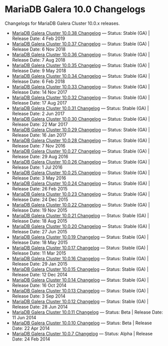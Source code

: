 # MariaDB Galera 10.0 Changelogs

Changelogs for MariaDB Galera Cluster 10.0.x releases.

- [MariaDB Galera Cluster 10.0.38 Changelog](/replication/galera-cluster/mariadb-galera-cluster-releases/mariadb-galera-100-changelogs/mariadb-galera-cluster-10038-changelog/) — Status: Stable (GA) | Release Date: 4 Feb 2019
- [MariaDB Galera Cluster 10.0.37 Changelog](/replication/galera-cluster/mariadb-galera-cluster-releases/mariadb-galera-100-changelogs/mariadb-galera-cluster-10037-changelog/) — Status: Stable (GA) | Release Date: 6 Nov 2018
- [MariaDB Galera Cluster 10.0.36 Changelog](/replication/galera-cluster/mariadb-galera-cluster-releases/mariadb-galera-100-changelogs/mariadb-galera-cluster-10036-changelog/) — Status: Stable (GA) | Release Date: 7 Aug 2018
- [MariaDB Galera Cluster 10.0.35 Changelog](/replication/galera-cluster/mariadb-galera-cluster-releases/mariadb-galera-100-changelogs/mariadb-galera-cluster-10035-changelog/) — Status: Stable (GA) | Release Date: 9 May 2018
- [MariaDB Galera Cluster 10.0.34 Changelog](/replication/galera-cluster/mariadb-galera-cluster-releases/mariadb-galera-100-changelogs/mariadb-galera-cluster-10034-changelog/) — Status: Stable (GA) | Release Date: 6 Feb 2018
- [MariaDB Galera Cluster 10.0.33 Changelog](/replication/galera-cluster/mariadb-galera-cluster-releases/mariadb-galera-100-changelogs/mariadb-galera-cluster-10033-changelog/) — Status: Stable (GA) | Release Date: 14 Nov 2017
- [MariaDB Galera Cluster 10.0.32 Changelog](/replication/galera-cluster/mariadb-galera-cluster-releases/mariadb-galera-100-changelogs/mariadb-galera-cluster-10032-changelog/) — Status: Stable (GA) | Release Date: 17 Aug 2017
- [MariaDB Galera Cluster 10.0.31 Changelog](/replication/galera-cluster/mariadb-galera-cluster-releases/mariadb-galera-100-changelogs/mariadb-galera-cluster-10031-changelog/) — Status: Stable (GA) | Release Date: 2 Jun 2017
- [MariaDB Galera Cluster 10.0.30 Changelog](/replication/galera-cluster/mariadb-galera-cluster-releases/mariadb-galera-100-changelogs/mariadb-galera-cluster-10030-changelog/) — Status: Stable (GA) | Release Date: 22 Mar 2017
- [MariaDB Galera Cluster 10.0.29 Changelog](/replication/galera-cluster/mariadb-galera-cluster-releases/mariadb-galera-100-changelogs/mariadb-galera-cluster-10029-changelog/) — Status: Stable (GA) | Release Date: 16 Jan 2017
- [MariaDB Galera Cluster 10.0.28 Changelog](/replication/galera-cluster/mariadb-galera-cluster-releases/mariadb-galera-100-changelogs/mariadb-galera-cluster-10028-changelog/) — Status: Stable (GA) | Release Date: 7 Nov 2016
- [MariaDB Galera Cluster 10.0.27 Changelog](/replication/galera-cluster/mariadb-galera-cluster-releases/mariadb-galera-100-changelogs/mariadb-galera-cluster-10027-changelog/) — Status: Stable (GA) | Release Date: 29 Aug 2016
- [MariaDB Galera Cluster 10.0.26 Changelog](/replication/galera-cluster/mariadb-galera-cluster-releases/mariadb-galera-100-changelogs/mariadb-galera-cluster-10026-changelog/) — Status: Stable (GA) | Release Date: 1 Jul 2016
- [MariaDB Galera Cluster 10.0.25 Changelog](/replication/galera-cluster/mariadb-galera-cluster-releases/mariadb-galera-100-changelogs/mariadb-galera-cluster-10025-changelog/) — Status: Stable (GA) | Release Date: 3 May 2016
- [MariaDB Galera Cluster 10.0.24 Changelog](/replication/galera-cluster/mariadb-galera-cluster-releases/mariadb-galera-100-changelogs/mariadb-galera-cluster-10024-changelog/) — Status: Stable (GA) | Release Date: 26 Feb 2015
- [MariaDB Galera Cluster 10.0.23 Changelog](/replication/galera-cluster/mariadb-galera-cluster-releases/mariadb-galera-100-changelogs/mariadb-galera-cluster-10023-changelog/) — Status: Stable (GA) | Release Date: 24 Dec 2015
- [MariaDB Galera Cluster 10.0.22 Changelog](/replication/galera-cluster/mariadb-galera-cluster-releases/mariadb-galera-100-changelogs/mariadb-galera-cluster-10022-changelog/) — Status: Stable (GA) | Release Date: 19 Nov 2015
- [MariaDB Galera Cluster 10.0.21 Changelog](/replication/galera-cluster/mariadb-galera-cluster-releases/mariadb-galera-100-changelogs/mariadb-galera-cluster-10021-changelog/) — Status: Stable (GA) | Release Date: 18 Aug 2015
- [MariaDB Galera Cluster 10.0.20 Changelog](/replication/galera-cluster/mariadb-galera-cluster-releases/mariadb-galera-100-changelogs/mariadb-galera-cluster-10020-changelog/) — Status: Stable (GA) | Release Date: 27 Jun 2015
- [MariaDB Galera Cluster 10.0.19 Changelog](/replication/galera-cluster/mariadb-galera-cluster-releases/mariadb-galera-100-changelogs/mariadb-galera-cluster-10019-changelog/) — Status: Stable (GA) | Release Date: 18 May 2015
- [MariaDB Galera Cluster 10.0.17 Changelog](/replication/galera-cluster/mariadb-galera-cluster-releases/mariadb-galera-100-changelogs/mariadb-galera-cluster-10017-changelog/) — Status: Stable (GA) | Release Date: 11 Mar 2015
- [MariaDB Galera Cluster 10.0.16 Changelog](/replication/galera-cluster/mariadb-galera-cluster-releases/mariadb-galera-100-changelogs/mariadb-galera-cluster-10016-changelog/) — Status: Stable (GA) | Release Date: 29 Jan 2015
- [MariaDB Galera Cluster 10.0.15 Changelog](/replication/galera-cluster/mariadb-galera-cluster-releases/mariadb-galera-100-changelogs/mariadb-galera-cluster-10015-changelog/) — Status: Stable (GA) | Release Date: 12 Dec 2014
- [MariaDB Galera Cluster 10.0.14 Changelog](/replication/galera-cluster/mariadb-galera-cluster-releases/mariadb-galera-100-changelogs/mariadb-galera-cluster-10014-changelog/) — Status: Stable (GA) | Release Date: 16 Oct 2014
- [MariaDB Galera Cluster 10.0.13 Changelog](/replication/galera-cluster/mariadb-galera-cluster-releases/mariadb-galera-100-changelogs/mariadb-galera-cluster-10013-changelog/) — Status: Stable (GA) | Release Date: 3 Sep 2014
- [MariaDB Galera Cluster 10.0.12 Changelog](/replication/galera-cluster/mariadb-galera-cluster-releases/mariadb-galera-100-changelogs/mariadb-galera-cluster-10012-changelog/) — Status: Stable (GA) | Release Date: 28 Jun 2014
- [MariaDB Galera Cluster 10.0.11 Changelog](/replication/galera-cluster/mariadb-galera-cluster-releases/mariadb-galera-100-changelogs/mariadb-galera-cluster-10011-changelog/) — Status: Beta | Release Date: 11 Jun 2014
- [MariaDB Galera Cluster 10.0.10 Changelog](/replication/galera-cluster/mariadb-galera-cluster-releases/mariadb-galera-100-changelogs/mariadb-galera-cluster-10010-changelog/) — Status: Beta | Release Date: 22 Apr 2014
- [MariaDB Galera Cluster 10.0.7 Changelog](/replication/galera-cluster/mariadb-galera-cluster-releases/mariadb-galera-100-changelogs/mariadb-galera-cluster-1007-changelog/) — Status: Alpha | Release Date: 24 Feb 2014
